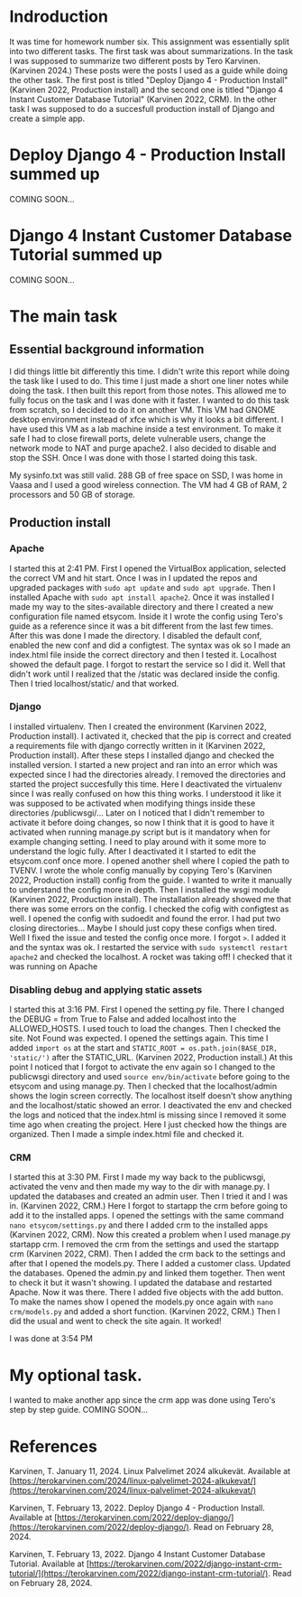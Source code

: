# Indroduction

It was time for homework number six. This assignment was essentially split into two different tasks. The first task was about summarizations. In the task I was supposed to summarize two different posts by Tero Karvinen. (Karvinen 2024.) These posts were the posts I used as a guide while doing the other task. The first post is titled "Deploy Django 4 - Production Install" (Karvinen 2022, Production install) and the second one is titled "Django 4 Instant Customer Database Tutorial" (Karvinen 2022, CRM). In the other task I was supposed to do a succesfull production install of Django and create a simple app.

# Deploy Django 4 - Production Install summed up

COMING SOON...

# Django 4 Instant Customer Database Tutorial summed up

COMING SOON...

# The main task

## Essential background information

I did things little bit differently this time. I didn't write this report while doing the task like I used to do. This time I just made a short one liner notes while doing the task. I then built this report from those notes. This allowed me to fully focus on the task and I was done with it faster. I wanted to do this task from scratch, so I decided to do it on another VM. This VM had GNOME desktop environment instead of xfce which is why it looks a bit different. I have used this VM as a lab machine inside a test environment. To make it safe I had to close firewall ports, delete vulnerable users, change the network mode to NAT and purge apache2. I also decided to disable and stop the SSH. Once I was done with those I started doing this task.

My sysinfo.txt was still valid. 288 GB of free space on SSD, I was home in Vaasa and I used a good wireless connection. The VM had 4 GB of RAM, 2 processors and 50 GB of storage.

## Production install

### Apache

I started this at 2:41 PM. First I opened the VirtualBox application, selected the correct VM and hit start. Once I was in I updated the repos and upgraded packages with `sudo apt update` and `sudo apt upgrade`. Then I installed Apache with `sudo apt install apache2`. Once it was installed I made my way to the sites-available directory and there I created a new configuration file named etsycom. Inside it I wrote the config using Tero's guide as a reference since it was a bit different from the last few times. After this was done I made the directory. I disabled the default conf, enabled the new conf and did a configtest. The syntax was ok so I made an index.html file inside the correct directory and then I tested it. Localhost showed the default page. I forgot to restart the service so I did it. Well that didn't work until I realized that the /static was declared inside the config. Then I tried localhost/static/ and that worked.

### Django

I installed virtualenv. Then I created the environment (Karvinen 2022, Production install). I activated it, checked that the pip is correct and created a requirements file with django correctly written in it (Karvinen 2022, Production install). After these steps I installed django and checked the installed version. I started a new project and ran into an error which was expected since I had the directories already. I removed the directories and started the project succesfully this time. Here I deactivated the virtualenv since I was really confused on how this thing works. I understood it like it was supposed to be activated when modifying things inside these directories /publicwsgi/... Later on I noticed that I didn't remember to activate it before doing changes, so now I think that it is good to have it activated when running manage.py script but is it mandatory when for example changing setting. I need to play around with it some more to understand the logic fully. After I deactivated it I started to edit the etsycom.conf once more. I opened another shell where I copied the path to TVENV. I wrote the whole config manually by copying Tero's (Karvinen 2022, Production install) config from the guide. I wanted to write it manually to understand the config more in depth. Then I installed the wsgi module (Karvinen 2022, Production install). The installation already showed me that there was some errors on the config. I checked the cofig with configtest as well. I opened the config with sudoedit and found the error. I had put two closing directories... Maybe I should just copy these configs when tired. Well I fixed the issue and tested the config once more. I forgot `>`. I added it and the syntax was ok. I restarted the service with `sudo systemctl restart apache2` and checked the localhost. A rocket was taking off! I checked that it was running on Apache

### Disabling debug and applying static assets

I started this at 3:16 PM. First I opened the setting.py file. There I changed the DEBUG = from True to False and added localhost into the ALLOWED_HOSTS. I used touch to load the changes. Then I checked the site. Not Found was expected. I opened the settings again. This time I added `import os` at the start and `STATIC_ROOT = os.path.join(BASE_DIR, 'static/')` after the STATIC_URL. (Karvinen 2022, Production install.) At this point I noticed that I forgot to activate the env again so I changed to the publicwsgi directory and used `source env/bin/activate` before going to the etsycom and using manage.py. Then I checked that the localhost/admin shows the login screen correctly. The localhost itself doesn't show anything and the localhost/static showed an error. I deactivated the env and checked the logs and noticed that the index.html is missing since I removed it some time ago when creating the project. Here I just checked how the things are organized. Then I made a simple index.html file and checked it.

### CRM

I started this at 3:30 PM. First I made my way back to the publicwsgi, activated the venv and then made my way to the dir with manage.py. I updated the databases and created an admin user. Then I tried it and I was in. (Karvinen 2022, CRM.) Here I forgot to startapp the crm before going to add it to the installed apps. I opened the settings with the same command `nano etsycom/settings.py` and there I added crm to the installed apps (Karvinen 2022, CRM). Now this created a problem when I used manage.py startapp crm. I removed the crm from the settings and used the startapp crm (Karvinen 2022, CRM). Then I added the crm back to the settings and after that I opened the models.py. There I added a customer class. Updated the databases. Opened the admin.py and linked them together. Then went to check it but it wasn't showing. I updated the database and restarted Apache. Now it was there. There I added five objects with the add button. To make the names show I opened the models.py once again with `nano crm/models.py` and added a short function. (Karvinen 2022, CRM.) Then I did the usual and went to check the site again. It worked!

I was done at 3:54 PM

# My optional task.

I wanted to make another app since the crm app was done using Tero's step by step guide. COMING SOON...

# References

Karvinen, T. January 11, 2024. Linux Palvelimet 2024 alkukevät. Available at [https://terokarvinen.com/2024/linux-palvelimet-2024-alkukevat/](https://terokarvinen.com/2024/linux-palvelimet-2024-alkukevat/)

Karvinen, T. February 13, 2022. Deploy Django 4 - Production Install. Available at [https://terokarvinen.com/2022/deploy-django/](https://terokarvinen.com/2022/deploy-django/). Read on February 28, 2024.

Karvinen, T. February 13, 2022. Django 4 Instant Customer Database Tutorial. Available at [https://terokarvinen.com/2022/django-instant-crm-tutorial/](https://terokarvinen.com/2022/django-instant-crm-tutorial/). Read on February 28, 2024.
